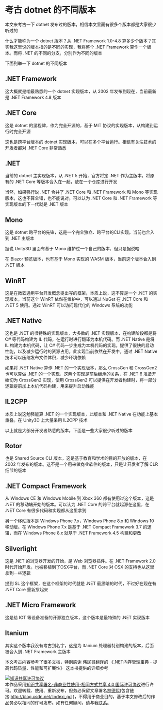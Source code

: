 
# 考古 dotnet 的不同版本

本文来考古一下 dotnet 发布过的版本，相信本文里面有很多个版本都是大家很少听过的

<!--more-->



<!-- 发布 -->

什么才能称为一个 dotnet 版本？从 .NET Framework 1.0-4.8 算多少个版本？其实我这里说的版本指的是不同的实现，我将整个 .NET Framework 算作一个版本。而将 .NET 的不同的分支，分别作为不同的版本

下面列举一下 dotnet 的不同版本

## .NET Framework

这大概就是咱最熟悉的一个 dotnet 实现版本，从 2002 年发布到现在，当前最新是 .NET Framework 4.8 版本

## .NET Core

这是 dotnet 的里程碑，作为完全开源的，基于 MIT 协议的实现版本，从构建到运行时完全开源

这也是跨平台版本的 dotnet 实现版本，可以在多个平台运行。相信有关注技术的开发者都对 .NET Core 非常熟悉

## .NET

当前的 dotnet 主实现版本，从 .NET 5 开始，官方将定 .NET 作为主版本。将原有的 .NET Core 等版本合入在一起，放在一个仓库进行开发

当然，如果强行说 .NET 合并了 .NET Core 和 .NET Framework 和 Mono 等实现版本，这也不算全错，也不能说对。可以认为 .NET Core 和 .NET Framework 等实现版本的下一代就是 .NET 版本

## Mono

这是 dotnet 跨平台的先锋，这是一个完全独立、跨平台的CLI实现。当前也合入到 .NET 主版本

据说 Unity3D 里面有基于 Mono 维护过一个自己的版本，但只是据说哈

在 Blazor 预览版本，也有基于 Mono 实现的 WASM 版本，当前这个版本合入到 .NET 版本

## WinRT

这是在微软通用平台开发概念提出写的框架，本质上说，这不算是一个 .NET 的实现版本，当前这个 WinRT 依然在维护中，可以通过 NuGet 在 .NET Core 和 .NET 5 使用。通过 WinRT 可以访问现代化的 Windows 系统的功能

## .NET Native

这也是 .NET 的很特殊的实现版本，大多数的 .NET 实现版本，在构建阶段都是将 C# 等代码构建为 IL 代码，在运行时进行翻译为本机代码。而 .NET Native 是将 IL 构建为本机代码，让 C# 代码一步生成为本机代码的实现。提供了很快的启动性能，以及减少运行时的资源占用。此实现当前依然在开发中。通过 .NET Native 技术可以压缩发布文件体积，减少环境依赖

如果将 .NET Native 算作 .NET 的一个实现版本，那么 CrossGen 和 CrossGen2 也可以算做 .NET 的一个实现，这两个实现是前后继承的关系，在 .NET 6 准备开始切为 CrossGen2 实现，使用 CrossGen2 可以提供在开发者构建时，将一部分逻辑提前加上本机代码构建，用来提升启动性能

## IL2CPP

本质上说这勉强能算 .NET 的一个实现版本，此版本和 .NET Native 在功能上基本重叠。在 Unity3D 上大量采用 IL2CPP 技术



以上就是大部分开发者熟悉的版本，下面是一些大家很少听过的版本

## Rotor

也是 Shared Source CLI 版本，这是基于教育和学术的目的开放的版本，在 2002 年发布的版本。这不是一个用来做商业软件的版本，只是让开发者了解 CLR 细节的版本

## .NET Compact Framework

从 Windows CE 和 Windows Mobile 到 Xbox 360 都有使用过这个版本，这是 .NET 的移动端开始的版本。可以认为 .NET Core 的跨平台就起源在这里，在 .NET Core 有很多代码和实现都从这里拿到

另一个移动版本是 Windows Phone 7.x，Windows Phone 8.x 和 Windows 10 移动版。在 Windows Phone 7.x 是基于 .NET Compact Framework 3.7 的逻辑，而在 Windows Phone 8.x 就基于 .NET Framework 4.5 构建和更改

## Silverlight

这是 .NET 的浏览器开发的开始，是 Web 浏览器插件。在 .NET Framework 2.0 时代开始开发。也被移植到了OSX平台，而 .NET Core 对 OSX 的支持也从这里拿到一些逻辑

提到 SL 这个框架，在这个框架的时代就是 .NET 最黑暗的时代，不过好在现在有 .NET Core 重新撑起来

## .NET Micro Framework

这是给 IOT 等设备准备的开源独立版本，这个版本是最特殊的 .NET 实现版本

## Itanium

其实这个版本我没有考古到名字，这是为 Itanium 处理器特别构建的版本，后面被合入到 .NET Framework 主版本


本文考古内容参考了很多文档，特别感谢 伟民哥翻译的 《.NET内存管理宝典 - 提高代码质量、性能和可扩展性》 这本书提供的详细参考





<a rel="license" href="http://creativecommons.org/licenses/by-nc-sa/4.0/"><img alt="知识共享许可协议" style="border-width:0" src="https://licensebuttons.net/l/by-nc-sa/4.0/88x31.png" /></a><br />本作品采用<a rel="license" href="http://creativecommons.org/licenses/by-nc-sa/4.0/">知识共享署名-非商业性使用-相同方式共享 4.0 国际许可协议</a>进行许可。欢迎转载、使用、重新发布，但务必保留文章署名[林德熙](http://blog.csdn.net/lindexi_gd)(包含链接:http://blog.csdn.net/lindexi_gd )，不得用于商业目的，基于本文修改后的作品务必以相同的许可发布。如有任何疑问，请与我[联系](mailto:lindexi_gd@163.com)。
